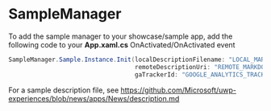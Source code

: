 # SampleManager

To add the sample manager to your showcase/sample app, add the following code to your **App.xaml.cs** OnActivated/OnActivated event

``` csharp
SampleManager.Sample.Instance.Init(localDescriptionFilename: "LOCAL_MARKDOWN_FILE (required)", 
                                   remoteDescriptionUri: "REMOTE_MARKDOWN_FILE (optional)", 
                                   gaTrackerId: "GOOGLE_ANALYTICS_TRACKING_ID (optional)");
```

For a sample description file, see https://github.com/Microsoft/uwp-experiences/blob/news/apps/News/description.md
